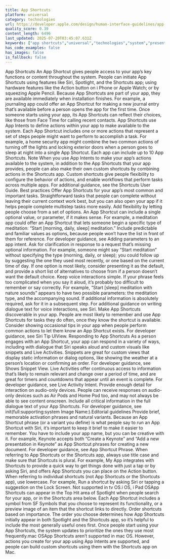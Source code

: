 ```yaml
---
title: App Shortcuts
platform: universal
category: technologies
url: https://developer.apple.com/design/human-interface-guidelines/app-shortcuts
quality_score: 0.39
content_length: 6496
last_updated: 2025-07-20T03:45:07.631Z
keywords: ["app shortcuts","universal","technologies","system","presentation"]
has_code_examples: false
has_images: false
is_fallback: false
---
```


App Shortcuts An App Shortcut gives people access to your app’s key functions or content throughout the system. People can initiate App Shortcuts using features like Siri, Spotlight, and the Shortcuts app; using hardware features like the Action button on i Phone or Apple Watch; or by squeezing Apple Pencil. Because App Shortcuts are part of your app, they are available immediately when installation finishes. For example, a journaling app could offer an App Shortcut for making a new journal entry that’s available before a person opens the app for the first time. Once someone starts using your app, its App Shortcuts can reflect their choices, like those from Face Time for calling recent contacts. App Shortcuts use App Intents to define actions within your app to make available to the system. Each App Shortcut includes one or more actions that represent a set of steps people might want to perform to accomplish a task. For example, a home security app might combine the two common actions of turning off the lights and locking exterior doors when a person goes to sleep at night into a single App Shortcut. Each app can include up to 10 App Shortcuts. Note When you use App Intents to make your app’s actions available to the system, in addition to the App Shortcuts that your app provides, people can also make their own custom shortcuts by combining actions in the Shortcuts app. Custom shortcuts give people flexibility to configure the behavior of actions, and enable workflows that perform tasks across multiple apps. For additional guidance, see the Shortcuts User Guide. Best practices Offer App Shortcuts for your app’s most common and important tasks. Straightforward tasks that people can complete without leaving their current context work best, but you can also open your app if it helps people complete multistep tasks more easily. Add flexibility by letting people choose from a set of options. An App Shortcut can include a single optional value, or parameter, if it makes sense. For example, a meditation app could offer an App Shortcut that lets someone begin a specific type of meditation: “Start \[morning, daily, sleep\] meditation.” Include predictable and familiar values as options, because people won’t have the list in front of them for reference. For developer guidance, see Adding parameters to an app intent. Ask for clarification in response to a request that’s missing optional information. For example, someone might say “Start meditation” without specifying the type (morning, daily, or sleep); you could follow up by suggesting the one they used most recently, or one based on the current time of day. If one option is most likely, consider presenting it as the default, and provide a short list of alternatives to choose from if a person doesn’t want the default choice. Keep voice interactions simple. If your phrase feels too complicated when you say it aloud, it’s probably too difficult to remember or say correctly. For example, “Start \[sleep\] meditation with nature sounds” appears to have two possible parameters: the meditation type, and the accompanying sound. If additional information is absolutely required, ask for it in a subsequent step. For additional guidance on writing dialogue text for voice interactions, see Siri. Make App Shortcuts discoverable in your app. People are most likely to remember and use App Shortcuts for tasks they do often, once they know the shortcut is available. Consider showing occasional tips in your app when people perform common actions to let them know an App Shortcut exists. For developer guidance, see Siri Tip UIView. Responding to App Shortcuts As a person engages with an App Shortcut, your app can respond in a variety of ways, including with dialogue that Siri speaks aloud and custom visuals like snippets and Live Activities. Snippets are great for custom views that display static information or dialog options, like showing the weather at a person’s location or confirming an order. For developer guidance, see Shows Snippet View. Live Activities offer continuous access to information that’s likely to remain relevant and change over a period of time, and are great for timers and countdowns that appear until an event is complete. For developer guidance, see Live Activity Intent. Provide enough detail for interaction on audio-only devices. People can receive responses on audio-only devices such as Air Pods and Home Pod too, and may not always be able to see content onscreen. Include all critical information in the full dialogue text of your App Shortcuts. For developer guidance, see init(full:supporting:system Image Name:).Editorial guidelines Provide brief, memorable activation phrases and natural variants. Because an App Shortcut phrase (or a variant you define) is what people say to run an App Shortcut with Siri, it’s important to keep it brief to make it easier to remember. You have to include your app name, but you can be creative with it. For example, Keynote accepts both “Create a Keynote” and “Add a new presentation in Keynote” as App Shortcut phrases for creating a new document. For developer guidance, see App Shortcut Phrase. When referring to App Shortcuts or the Shortcuts app, always use title case and make sure that Shortcuts is plural. For example, My App integrates with Shortcuts to provide a quick way to get things done with just a tap or by asking Siri, and offers App Shortcuts you can place on the Action button. When referring to individual shortcuts (not App Shortcuts or the Shortcuts app), use lowercase. For example, Run a shortcut by asking Siri or tapping a suggestion on the Lock Screen. Not supported in tv OS.i OS, i Pad OSApp Shortcuts can appear in the Top Hit area of Spotlight when people search for your app, or in the Shortcuts area below. Each App Shortcut includes a symbol from SF Symbols that you choose to represent its functionality, or a preview image of an item that the shortcut links to directly. Order shortcuts based on importance. The order you choose determines how App Shortcuts initially appear in both Spotlight and the Shortcuts app, so it’s helpful to include the most generally useful ones first. Once people start using your App Shortcuts, the system updates to prioritize the ones they use most frequently.mac OSApp Shortcuts aren’t supported in mac OS. However, actions you create for your app using App Intents are supported, and people can build custom shortcuts using them with the Shortcuts app on Mac.